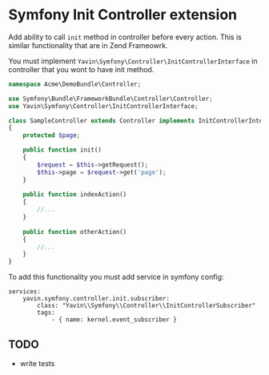 # Symfony Init Controller extension
Add ability to call `init` method in controller before every action. This is similar functionality that are in Zend Frameowrk.


You must implement `Yavin\Symfony\Controller\InitControllerInterface` in controller that you wont to have init method.
```php
namespace Acme\DemoBundle\Controller;

use Symfony\Bundle\FrameworkBundle\Controller\Controller;
use Yavin\Symfony\Controller\InitControllerInterface;

class SampleController extends Controller implements InitControllerInterface
{
    protected $page;

    public function init()
    {
        $request = $this->getRequest();
        $this->page = $request->get('page');
    }
    
    public function indexAction()
    {
        //...
    }
    
    public function otherAction()
    {
        //...
    }
}
```

To add this functionality you must add service in symfony config:
```
services:
    yavin.symfony.controller.init.subscriber:
        class: "Yavin\\Symfony\\Controller\\InitControllerSubscriber"
        tags:
            - { name: kernel.event_subscriber }
```

## TODO
* write tests

